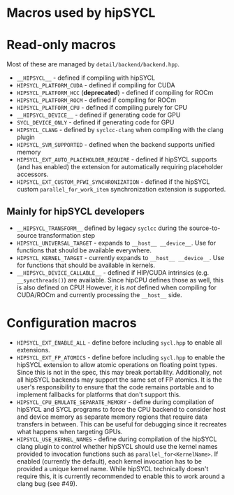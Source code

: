 # Macros used by hipSYCL

# Read-only macros
Most of these are managed by `detail/backend/backend.hpp`.

* `__HIPSYCL__` - defined if compiling with hipSYCL
* `HIPSYCL_PLATFORM_CUDA` - defined if compiling for CUDA
* `HIPSYCL_PLATFORM_HCC` (**deprecated**) - defined if compiling for ROCm
* `HIPSYCL_PLATFORM_ROCM` - defined if compiling for ROCm
* `HIPSYCL_PLATFORM_CPU` - defined if compiling purely for CPU
* `__HIPSYCL_DEVICE__` - defined if generating code for GPU
* `SYCL_DEVICE_ONLY` - defined if generating code for GPU
* `HIPSYCL_CLANG` - defined by `syclcc-clang` when compiling with the clang plugin
* `HIPSYCL_SVM_SUPPORTED` - defined when the backend supports unified memory
* `HIPSYCL_EXT_AUTO_PLACEHOLDER_REQUIRE` - defined if hipSYCL supports (and has enabled) the extension for automatically requiring placeholder accessors.
* `HIPSYCL_EXT_CUSTOM_PFWI_SYNCHRONIZATION` - defined if the hipSYCL custom `parallel_for_work_item` synchronization extension is supported.

## Mainly for hipSYCL developers
* `__HIPSYCL_TRANSFORM__` defined by legacy `syclcc` during the source-to-source transformation step
* `HIPSYCL_UNIVERSAL_TARGET` - expands to `__host__ __device__`. Use for functions that should be available everywhere.
* `HIPSYCL_KERNEL_TARGET` - currently expands to `__host__ __device__`. Use for functions that should be available in kernels.
* `__HIPSYCL_DEVICE_CALLABLE__` - defined if HIP/CUDA intrinsics (e.g. `__syncthreads()`) are available. Since hipCPU defines those as well, this is also defined on CPU! However, it is _not_ defined when compiling for CUDA/ROCm and currently processing the `__host__` side.

# Configuration macros
* `HIPSYCL_EXT_ENABLE_ALL` - define before including `sycl.hpp` to enable all extensions.
* `HIPSYCL_EXT_FP_ATOMICS` - define before including `sycl.hpp` to enable the hipSYCL extension to allow atomic operations on floating point types. Since this is not in the spec, this may break portability. Additionally, not all hipSYCL backends may support the same set of FP atomics. It is the user's responsibility to ensure that the code remains portable and to implement fallbacks for platforms that don't support this.
* `HIPSYCL_CPU_EMULATE_SEPARATE_MEMORY` - define during compilation of hipSYCL and SYCL programs to force the CPU backend to consider host and device memory as separate memory regions that require data transfers in between. This can be useful for debugging since it recreates what happens when targeting GPUs.
* `HIPSYCL_USE_KERNEL_NAMES` - define during compilation of the hipSYCL clang plugin to control whether hipSYCL should use the kernel names provided to invocation functions such as `parallel_for<KernelName>`. If enabled (currently the default), each kernel invocation has to be provided a unique kernel name. While hipSYCL technically doesn't require this, it is currently recommended to enable this to work around a clang bug (see #49).

